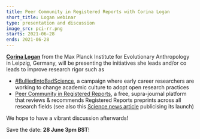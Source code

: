 ```yaml
---
title: Peer Community in Registered Reports with Corina Logan
short_title: Logan webinar
type: presentation and discussion
image_src: pci-rr.png
starts: 2021-06-28
ends: 2021-06-28
---
```


**[Corina Logan](http://corinalogan.com)** from the Max Planck Institute for Evolutionary Anthropology in Leipzig, Germany, will be presenting the initiatives she leads and/or co leads to improve research rigor such as  
- [#BulliedIntoBadScience](http://bulliedintobadscience.org), a campaign where early career researchers are working to change academic culture to adopt open research practices  
- [Peer Community in Registered Reports](https://rr.peercommunityin.org/), a free, supra-journal platform that reviews & recommends Registered Reports preprints across all research fields (see also this [Science news article](https://www.sciencemag.org/news/2021/04/fifteen-journals-outsource-peer-review-decisions) publicising its launch)

We hope to have a vibrant discussion afterwards!

Save the date: **28 June 3pm BST**!
